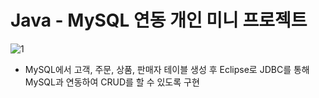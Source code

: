 # Java - MySQL 연동 개인 미니 프로젝트
![1](https://user-images.githubusercontent.com/109947297/197326000-3127ae12-d8a9-4533-bc2e-eb23e408ccf1.PNG)
- MySQL에서 고객, 주문, 상품, 판매자 테이블 생성 후 Eclipse로 JDBC를 통해 MySQL과 연동하여 CRUD를 할 수 있도록 구현

